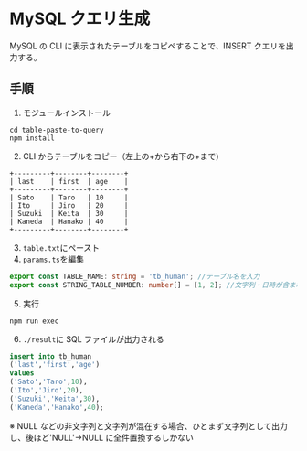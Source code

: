 # MySQL クエリ生成

MySQL の CLI に表示されたテーブルをコピペすることで、INSERT クエリを出力する。

## 手順

1. モジュールインストール

```
cd table-paste-to-query
npm install
```

2. CLI からテーブルをコピー（左上の+から右下の+まで)

```
+---------+--------+--------+
| last    | first  | age    |
+---------+--------+--------+
| Sato    | Taro   | 10     |
| Ito     | Jiro   | 20     |
| Suzuki  | Keita  | 30     |
| Kaneda  | Hanako | 40     |
+---------+--------+--------+
```

3. `table.txt`にペースト
4. `params.ts`を編集

```typescript
export const TABLE_NAME: string = 'tb_human'; //テーブル名を入力
export const STRING_TABLE_NUMBER: number[] = [1, 2]; //文字列・日時が含まれるカラムナンバーを入力（クォーテーションが付与される）
```

5. 実行

```
npm run exec
```

6. `./result`に SQL ファイルが出力される

```sql
insert into tb_human
('last','first','age')
values
('Sato','Taro',10),
('Ito','Jiro',20),
('Suzuki','Keita',30),
('Kaneda','Hanako',40);
```

※ NULL などの非文字列と文字列が混在する場合、ひとまず文字列として出力し、後ほど'NULL'→NULL に全件置換するしかない
